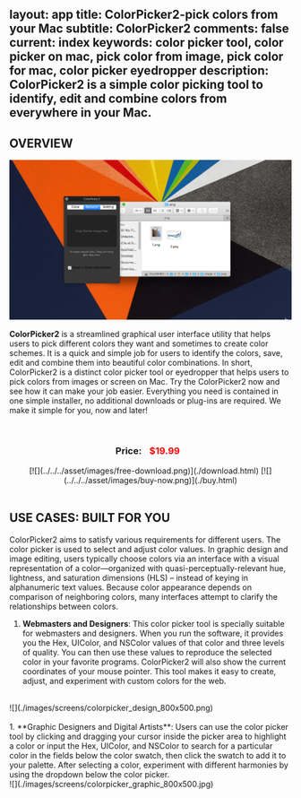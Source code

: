 layout: app
title: ColorPicker2-pick colors from your Mac
subtitle: ColorPicker2
comments: false
current: index
keywords: color picker tool, color picker on mac, pick color from image, pick color for mac, color picker eyedropper
description: ColorPicker2 is a simple color picking tool to identify, edit and combine colors from everywhere in your Mac.
---


## OVERVIEW

![](./images/screens/colopicker_interview.gif)

**ColorPicker2** is a streamlined graphical user interface utility that helps users to pick different colors they want and sometimes to create color schemes. It is a quick and simple job for users to identify the colors, save, edit and combine them into beautiful color combinations. In short, ColorPicker2 is a distinct color picker tool or eyedropper that helps users to pick colors from images or screen on Mac. Try the ColorPicker2 now and see how it can make your job easier. Everything you need is contained in one simple installer, no additional downloads or plug-ins are required. We make it simple for you, now and later!

<br>
<div class="buy">
<center><h3>Price: <span style="color: #f00; margin: 0 10px;">$19.99<br />
</span></h3>
[![](../../../asset/images/free-download.png)](./download.html) [![](../../../asset/images/buy-now.png)](./buy.html)</center>

<br>

## USE CASES: BUILT FOR YOU
 ColorPicker2 aims to satisfy various requirements for different users. The color picker is used to select and adjust color values. In graphic design and image editing, users typically choose colors via an interface with a visual representation of a color—organized with quasi-perceptually-relevant hue, lightness, and saturation dimensions (HLS) – instead of keying in alphanumeric text values. Because color appearance depends on comparison of neighboring colors, many interfaces attempt to clarify the relationships between colors.

1. **Webmasters and Designers**: This color picker tool is specially suitable for webmasters and designers. When you run the software, it provides you the Hex, UIColor, and NSColor values of that color and three levels of quality. You can then use these values to reproduce the selected color in your favorite programs. ColorPicker2 will also show the current coordinates of your mouse pointer. This tool makes it easy to create, adjust, and experiment with custom colors for the web.
<br>
![](./images/screens/colorpicker_design_800x500.png)
<br>
<br>
1. **Graphic Designers and Digital Artists**: Users can use the color picker tool by clicking and dragging your cursor inside the picker area to highlight a color or input the Hex, UIColor, and NSColor to search for a particular color in the fields below the color swatch, then click the swatch to add it to your palette. After selecting a color, experiment with different harmonies by using the dropdown below the color picker.
<br>
![](./images/screens/colorpicker_graphic_800x500.jpg)
<br>

